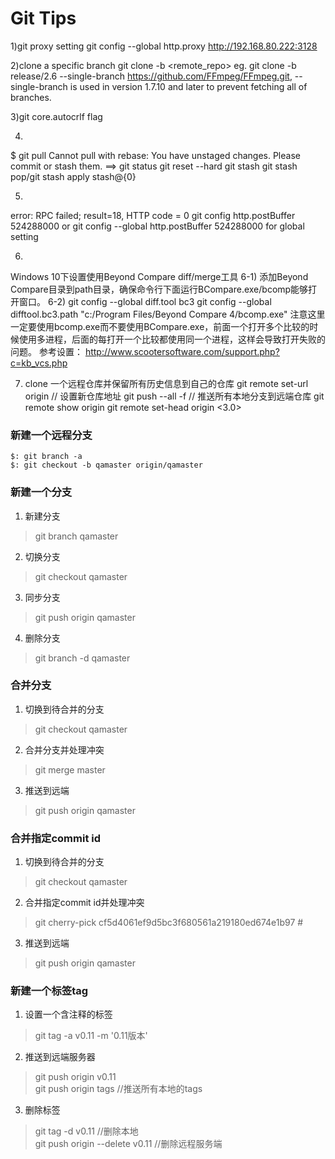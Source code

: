 # Git Tips

1)git proxy setting
git config --global http.proxy http://192.168.80.222:3128

2)clone a specific branch
git clone -b <branch> <remote_repo> eg. git clone -b release/2.6 --single-branch https://github.com/FFmpeg/FFmpeg.git, --single-branch is used in version 1.7.10 and later to prevent fetching all of branches.

3)git core.autocrlf flag

4)
$ git pull
Cannot pull with rebase: You have unstaged changes.
Please commit or stash them.
==>
git status
git reset --hard
git stash
git stash pop/git stash apply stash@{0}

5)
error: RPC failed; result=18, HTTP code = 0
git config http.postBuffer 524288000 
or git config --global http.postBuffer 524288000 for global setting

6)
Windows 10下设置使用Beyond Compare diff/merge工具
6-1)
添加Beyond Compare目录到path目录，确保命令行下面运行BCompare.exe/bcomp能够打开窗口。
6-2)
git config --global diff.tool bc3
git config --global difftool.bc3.path "c:/Program Files/Beyond Compare 4/bcomp.exe"
注意这里一定要使用bcomp.exe而不要使用BCompare.exe，前面一个打开多个比较的时候使用多进程，后面的每打开一个比较都使用同一个进程，这样会导致打开失败的问题。
参考设置：
http://www.scootersoftware.com/support.php?c=kb_vcs.php

7) clone 一个远程仓库并保留所有历史信息到自己的仓库
git remote set-url origin <new-url> // 设置新仓库地址
git push --all -f // 推送所有本地分支到远端仓库
git remote show origin
git remote set-head origin <3.0>

### 新建一个远程分支
```shell
$: git branch -a
$: git checkout -b qamaster origin/qamaster
```

### 新建一个分支
1. 新建分支
> git branch qamaster

2. 切换分支
> git checkout qamaster

3. 同步分支
> git push origin qamaster 

4. 删除分支
> git branch -d qamaster

### 合并分支
1. 切换到待合并的分支
> git checkout qamaster

2. 合并分支并处理冲突
> git merge master

3. 推送到远端
> git push origin qamaster

### 合并指定commit id
1. 切换到待合并的分支
> git checkout qamaster

2. 合并指定commit id并处理冲突
> git cherry-pick cf5d4061ef9d5bc3f680561a219180ed674e1b97 #

3. 推送到远端
> git push origin qamaster

### 新建一个标签tag
1. 设置一个含注释的标签
> git tag -a v0.11 -m '0.11版本' 

2. 推送到远端服务器
> git push origin v0.11  
> git push origin tags //推送所有本地的tags

3. 删除标签
> git tag -d v0.11 //删除本地  
> git push origin --delete v0.11 //删除远程服务端
